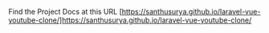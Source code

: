 Find the Project Docs at this URL [https://santhusurya.github.io/laravel-vue-youtube-clone/]https://santhusurya.github.io/laravel-vue-youtube-clone/
